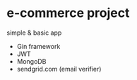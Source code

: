 # e-commerce project

simple & basic app

- Gin framework
- JWT
- MongoDB
- sendgrid.com (email verifier)
